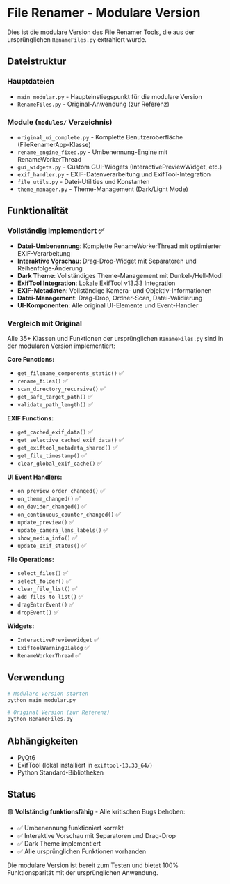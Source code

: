 # File Renamer - Modulare Version

Dies ist die modulare Version des File Renamer Tools, die aus der ursprünglichen `RenameFiles.py` extrahiert wurde.

## Dateistruktur

### Hauptdateien
- `main_modular.py` - Haupteinstiegspunkt für die modulare Version
- `RenameFiles.py` - Original-Anwendung (zur Referenz)

### Module (`modules/` Verzeichnis)
- `original_ui_complete.py` - Komplette Benutzeroberfläche (FileRenamerApp-Klasse)
- `rename_engine_fixed.py` - Umbenennung-Engine mit RenameWorkerThread 
- `gui_widgets.py` - Custom GUI-Widgets (InteractivePreviewWidget, etc.)
- `exif_handler.py` - EXIF-Datenverarbeitung und ExifTool-Integration
- `file_utils.py` - Datei-Utilities und Konstanten
- `theme_manager.py` - Theme-Management (Dark/Light Mode)

## Funktionalität

### Vollständig implementiert ✅
- **Datei-Umbenennung**: Komplette RenameWorkerThread mit optimierter EXIF-Verarbeitung
- **Interaktive Vorschau**: Drag-Drop-Widget mit Separatoren und Reihenfolge-Änderung
- **Dark Theme**: Vollständiges Theme-Management mit Dunkel-/Hell-Modi
- **ExifTool Integration**: Lokale ExifTool v13.33 Integration
- **EXIF-Metadaten**: Vollständige Kamera- und Objektiv-Informationen
- **Datei-Management**: Drag-Drop, Ordner-Scan, Datei-Validierung
- **UI-Komponenten**: Alle original UI-Elemente und Event-Handler

### Vergleich mit Original
Alle 35+ Klassen und Funktionen der ursprünglichen `RenameFiles.py` sind in der modularen Version implementiert:

**Core Functions:**
- `get_filename_components_static()` ✅
- `rename_files()` ✅ 
- `scan_directory_recursive()` ✅
- `get_safe_target_path()` ✅
- `validate_path_length()` ✅

**EXIF Functions:**
- `get_cached_exif_data()` ✅
- `get_selective_cached_exif_data()` ✅
- `get_exiftool_metadata_shared()` ✅
- `get_file_timestamp()` ✅
- `clear_global_exif_cache()` ✅

**UI Event Handlers:**
- `on_preview_order_changed()` ✅
- `on_theme_changed()` ✅
- `on_devider_changed()` ✅
- `on_continuous_counter_changed()` ✅
- `update_preview()` ✅
- `update_camera_lens_labels()` ✅
- `show_media_info()` ✅
- `update_exif_status()` ✅

**File Operations:**
- `select_files()` ✅
- `select_folder()` ✅
- `clear_file_list()` ✅
- `add_files_to_list()` ✅
- `dragEnterEvent()` ✅
- `dropEvent()` ✅

**Widgets:**
- `InteractivePreviewWidget` ✅
- `ExifToolWarningDialog` ✅
- `RenameWorkerThread` ✅

## Verwendung

```bash
# Modulare Version starten
python main_modular.py

# Original Version (zur Referenz)
python RenameFiles.py
```

## Abhängigkeiten
- PyQt6
- ExifTool (lokal installiert in `exiftool-13.33_64/`)
- Python Standard-Bibliotheken

## Status
🟢 **Vollständig funktionsfähig** - Alle kritischen Bugs behoben:
- ✅ Umbenennung funktioniert korrekt
- ✅ Interaktive Vorschau mit Separatoren und Drag-Drop
- ✅ Dark Theme implementiert
- ✅ Alle ursprünglichen Funktionen vorhanden

Die modulare Version ist bereit zum Testen und bietet 100% Funktionsparität mit der ursprünglichen Anwendung.
